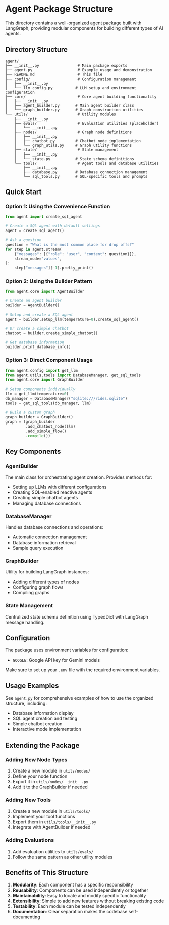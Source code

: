 # Agent Package Structure

This directory contains a well-organized agent package built with LangGraph, providing modular components for building different types of AI agents.

## Directory Structure

```
agent/
├── __init__.py                 # Main package exports
├── agent.py                    # Example usage and demonstration
├── README.md                   # This file
├── config/                     # Configuration management
│   ├── __init__.py
│   └── llm_config.py          # LLM setup and environment configuration
├── core/                       # Core agent building functionality
│   ├── __init__.py
│   ├── agent_builder.py       # Main agent builder class
│   └── graph_builder.py       # Graph construction utilities
└── utils/                      # Utility modules
    ├── __init__.py
    ├── evals/                  # Evaluation utilities (placeholder)
    │   └── __init__.py
    ├── nodes/                  # Graph node definitions
    │   ├── __init__.py
    │   ├── chatbot.py         # Chatbot node implementation
    │   └── graph_utils.py     # Graph utility functions
    ├── state/                  # State management
    │   ├── __init__.py
    │   └── state.py           # State schema definitions
    └── tools/                  # Agent tools and database utilities
        ├── __init__.py
        ├── database.py        # Database connection management
        └── sql_tools.py       # SQL-specific tools and prompts
```

## Quick Start

### Option 1: Using the Convenience Function

```python
from agent import create_sql_agent

# Create a SQL agent with default settings
agent = create_sql_agent()

# Ask a question
question = "What is the most common place for drop offs?"
for step in agent.stream(
    {"messages": [{"role": "user", "content": question}]},
    stream_mode="values",
):
    step["messages"][-1].pretty_print()
```

### Option 2: Using the Builder Pattern

```python
from agent.core import AgentBuilder

# Create an agent builder
builder = AgentBuilder()

# Setup and create a SQL agent
agent = builder.setup_llm(temperature=0).create_sql_agent()

# Or create a simple chatbot
chatbot = builder.create_simple_chatbot()

# Get database information
builder.print_database_info()
```

### Option 3: Direct Component Usage

```python
from agent.config import get_llm
from agent.utils.tools import DatabaseManager, get_sql_tools
from agent.core import GraphBuilder

# Setup components individually
llm = get_llm(temperature=0)
db_manager = DatabaseManager("sqlite:///rides.sqlite")
tools = get_sql_tools(db_manager, llm)

# Build a custom graph
graph_builder = GraphBuilder()
graph = (graph_builder
         .add_chatbot_node(llm)
         .add_simple_flow()
         .compile())
```

## Key Components

### AgentBuilder
The main class for orchestrating agent creation. Provides methods for:
- Setting up LLMs with different configurations
- Creating SQL-enabled reactive agents
- Creating simple chatbot agents
- Managing database connections

### DatabaseManager
Handles database connections and operations:
- Automatic connection management
- Database information retrieval
- Sample query execution

### GraphBuilder
Utility for building LangGraph instances:
- Adding different types of nodes
- Configuring graph flows
- Compiling graphs

### State Management
Centralized state schema definition using TypedDict with LangGraph message handling.

## Configuration

The package uses environment variables for configuration:
- `GOOGLE`: Google API key for Gemini models

Make sure to set up your `.env` file with the required environment variables.

## Usage Examples

See `agent.py` for comprehensive examples of how to use the organized structure, including:
- Database information display
- SQL agent creation and testing
- Simple chatbot creation
- Interactive mode implementation

## Extending the Package

### Adding New Node Types
1. Create a new module in `utils/nodes/`
2. Define your node function
3. Export it in `utils/nodes/__init__.py`
4. Add it to the GraphBuilder if needed

### Adding New Tools
1. Create a new module in `utils/tools/`
2. Implement your tool functions
3. Export them in `utils/tools/__init__.py`
4. Integrate with AgentBuilder if needed

### Adding Evaluations
1. Add evaluation utilities to `utils/evals/`
2. Follow the same pattern as other utility modules

## Benefits of This Structure

1. **Modularity**: Each component has a specific responsibility
2. **Reusability**: Components can be used independently or together
3. **Maintainability**: Easy to locate and modify specific functionality
4. **Extensibility**: Simple to add new features without breaking existing code
5. **Testability**: Each module can be tested independently
6. **Documentation**: Clear separation makes the codebase self-documenting
